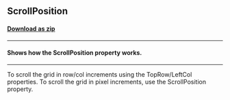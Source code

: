 ## ScrollPosition
#### [Download as zip](https://minhaskamal.github.io/DownGit/#/home?url=https://github.com/GrapeCity/ComponentOne-WinForms-Samples/tree/master/NetFramework\FlexGrid\VB\ScrollPosition)
____
#### Shows how the ScrollPosition property works.
____
To scroll the grid in row/col increments using the TopRow/LeftCol properties. To scroll the grid in pixel increments, use the ScrollPosition property. 